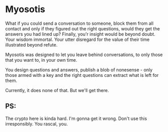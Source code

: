 # Myosotis

What if you could send a conversation to someone, block them from all contact
and only if they figured out the right questions, would they get the answers you
had lined up? Finally, you'r insight would be beyond doubt. Your wisdom
immortal. Your utter disregard for the value of their time illustrated beyond
refute.

Myosotis was designed to let you leave behind conversations, to only those that
you want to, in your own time. 

You design questions and answers, publish a blob of nonesense - only those armed
with a key and the right questions can extract what is left for them. 

Currently, it does none of that. But we'll get there.

## PS:
The crypto here is kinda hard. I'm gonna get it wrong. Don't use this
irresponsibly. You rascal, you.
